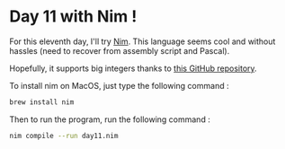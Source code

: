 # Day 11 with Nim !

For this eleventh day, I'll try [Nim](https://nim-lang.org). This language seems cool and without hassles (need to recover from assembly script and Pascal).

Hopefully, it supports big integers thanks to [this GitHub repository](https://github.com/nim-lang/bigints).

To install nim on MacOS, just type the following command :

```sh
brew install nim
```

Then to run the program, run the following command :

```sh
nim compile --run day11.nim
```